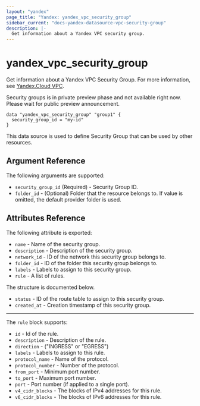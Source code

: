 ```yaml
---
layout: "yandex"
page_title: "Yandex: yandex_vpc_security_group"
sidebar_current: "docs-yandex-datasource-vpc-security-group"
description: |-
  Get information about a Yandex VPC security group.
---
```


# yandex\_vpc\_security\_group

Get information about a Yandex VPC Security Group. For more information, see
[Yandex.Cloud VPC](https://cloud.yandex.com/docs/vpc/concepts/index).

Security groups is in private preview phase and not available right now. Please wait for public preview announcement.


```hcl
data "yandex_vpc_security_group" "group1" {
  security_group_id = "my-id"
}
```

This data source is used to define Security Group that can be used by other resources.

## Argument Reference

The following arguments are supported:

* `security_group_id` (Required) - Security Group ID.
* `folder_id` - (Optional) Folder that the resource belongs to. If value is omitted, the default provider folder is used.

## Attributes Reference

The following attribute is exported:

* `name` - Name of the security group.
* `description` - Description of the security group.
* `network_id` - ID of the network this security group belongs to.
* `folder_id` - ID of the folder this security group belongs to.
* `labels` - Labels to assign to this security group.
* `rule` - A list of rules.

The structure is documented below.

* `status` - ID of the route table to assign to this security group.
* `created_at` - Creation timestamp of this security group.

---

The `rule` block supports:
* `id` - Id of the rule.
* `description` - Description of the rule.
* `direction` - ("INGRESS" or "EGRESS")
* `labels` - Labels to assign to this rule.
* `protocol_name` - Name of the protocol.
* `protocol_number` - Number of the protocol.
* `from_port` - Minimum port number.
* `to_port` - Maximum port number.
* `port` - Port number (if applied to a single port).
* `v4_cidr_blocks` - The blocks of  IPv4 addresses for this rule.
* `v6_cidr_blocks` - The blocks of  IPv6 addresses for this rule.
